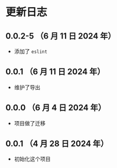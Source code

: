 # 更新日志

## 0.0.2-5 （6 月 11 日 2024 年）

- 添加了 `eslint`

## 0.0.1 （6 月 11 日 2024 年）

- 维护了导出

## 0.0.0 （6 月 4 日 2024 年）

- 项目做了迁移

## 0.0.1 （4 月 28 日 2024 年）

- 初始化这个项目
